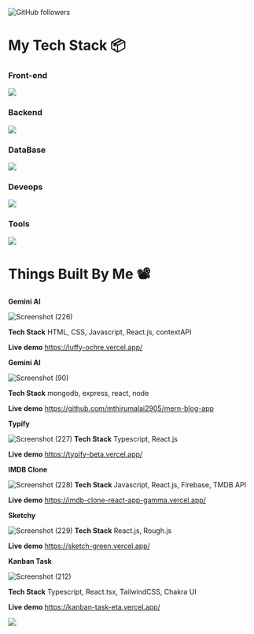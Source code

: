 ![GitHub followers](https://img.shields.io/github/followers/mthirumalai2905?style=social)





# My Tech Stack 📦

<h3 align="left">Front-end</h3>
<p align="left">
  <a href="https://skillicons.dev">
    <img src="https://skillicons.dev/icons?i=html, css, sass, js, ts, react, next, tailwindcss" />
  </a>
</p>
<h3 align="left">Backend</h3>
<p align="left">
  <a href="https://skillicons.dev">
    <img src="https://skillicons.dev/icons?i=java, nodejs, expressjs, golang, sql" />
  </a>
</p>
<h3 align="left">DataBase</h3>
<p align="left">
  <a href="https://skillicons.dev">
    <img src="https://skillicons.dev/icons?i=mysql,mongodb,firebase" />
  </a>
</p>
<h3 align="left">Deveops</h3>
<p align="left"> 
  <a href="https://skillicons.dev">
    <img src="https://skillicons.dev/icons?i=docker,kubernetes,ansible,git" />
  </a>
</p>
<h3 align="left">Tools</h3>
<p align="left"> 
  <a href="https://skillicons.dev">
    <img src="https://skillicons.dev/icons?i=notion,github,gitlab,bitbucket" />
  </a>
</p>






# Things Built By Me 📽️
**Gemini AI**

![Screenshot (226)](https://github.com/mthirumalai2905/Sketching-app-using-reactjs-roughjs/assets/98790479/309f0926-1875-4fdd-af9e-e0dec31888ab)

**Tech Stack** 
HTML, CSS, Javascript, React.js, contextAPI

__Live demo__ https://luffy-ochre.vercel.app/

**Gemini AI**

![Screenshot (90)](https://github.com/mthirumalai2905/mthirumalai2905/assets/98790479/96290764-0c6c-410d-ba32-c64025042de1)

**Tech Stack** 
mongodb, express, react, node

__Live demo__ https://github.com/mthirumalai2905/mern-blog-app



**Typify**

![Screenshot (227)](https://github.com/mthirumalai2905/Sketching-app-using-reactjs-roughjs/assets/98790479/90fff266-5b59-411b-8936-ecdaeaad4c2a)
**Tech Stack** 
Typescript, React.js

__Live demo__ https://typify-beta.vercel.app/

**IMDB Clone**

![Screenshot (228)](https://github.com/mthirumalai2905/Sketching-app-using-reactjs-roughjs/assets/98790479/15c83d39-b53d-42a0-a85d-2ed84a66e053)
**Tech Stack** 
Javascript, React.js, Firebase, TMDB API

__Live demo__ https://imdb-clone-react-app-gamma.vercel.app/

**Sketchy**

![Screenshot (229)](https://github.com/mthirumalai2905/Sketching-app-using-reactjs-roughjs/assets/98790479/c26de452-5675-4174-ad85-21eb25f018c5)
**Tech Stack** 
React.js, Rough.js

__Live demo__ https://sketch-green.vercel.app/

**Kanban Task**

![Screenshot (212)](https://github.com/mthirumalai2905/mthirumalai2905/assets/98790479/b72e4d65-3817-4352-8610-0eda555732a7)

**Tech Stack** 
Typescript, React.tsx, TailwindCSS, Chakra UI

__Live demo__ https://kanban-task-eta.vercel.app/


<div align="flex-start">
  <img src="https://github-readme-stats.vercel.app/api/top-langs/?username=mthirumalai2905&theme=tokyonight" />
</div>


